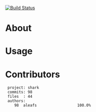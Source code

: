 [![Build Status](https://secure.travis-ci.org/aleafs/node-shark.png)](http://travis-ci.org/aleafs/node-shark)

# About #

# Usage #

# Contributors #
```
 project: shark
 commits: 98
 files  : 44
 authors: 
    98  aleafs                  100.0%
```